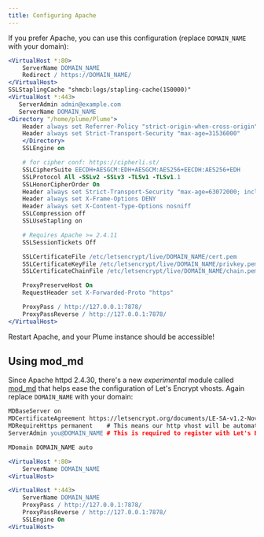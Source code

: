 ```yaml
---
title: Configuring Apache
---
```


If you prefer Apache, you can use this configuration (replace `DOMAIN_NAME` with your domain):

```apache
<VirtualHost *:80>
    ServerName DOMAIN_NAME
    Redirect / https://DOMAIN_NAME/
</VirtualHost>
SSLStaplingCache "shmcb:logs/stapling-cache(150000)"
<VirtualHost *:443>
   ServerAdmin admin@example.com
   ServerName DOMAIN_NAME
<Directory "/home/plume/Plume">
    Header always set Referrer-Policy "strict-origin-when-cross-origin"
    Header always set Strict-Transport-Security "max-age=31536000"
    </Directory>
    SSLEngine on

    # for cipher conf: https://cipherli.st/
    SSLCipherSuite EECDH+AESGCM:EDH+AESGCM:AES256+EECDH:AES256+EDH
    SSLProtocol All -SSLv2 -SSLv3 -TLSv1 -TLSv1.1
    SSLHonorCipherOrder On
    Header always set Strict-Transport-Security "max-age=63072000; includeSubDomains; preload"
    Header always set X-Frame-Options DENY
    Header always set X-Content-Type-Options nosniff
    SSLCompression off
    SSLUseStapling on

    # Requires Apache >= 2.4.11
    SSLSessionTickets Off

    SSLCertificateFile /etc/letsencrypt/live/DOMAIN_NAME/cert.pem
    SSLCertificateKeyFile /etc/letsencrypt/live/DOMAIN_NAME/privkey.pem
    SSLCertificateChainFile /etc/letsencrypt/live/DOMAIN_NAME/chain.pem

    ProxyPreserveHost On
    RequestHeader set X-Forwarded-Proto "https"

    ProxyPass / http://127.0.0.1:7878/
    ProxyPassReverse / http://127.0.0.1:7878/
</VirtualHost>
```

Restart Apache, and your Plume instance should be accessible!

## Using mod_md

Since Apache httpd 2.4.30, there's a new *experimental* module called [mod_md](https://httpd.apache.org/docs/current/mod/mod_md.html) that helps ease the configuration of Let's Encrypt vhosts. Again replace `DOMAIN_NAME` with your domain:

```apache
MDBaseServer on
MDCertificateAgreement https://letsencrypt.org/documents/LE-SA-v1.2-November-15-2017.pdf
MDRequireHttps permanent    # This means our http vhost will be automatically redirect to https
ServerAdmin you@DOMAIN_NAME # This is required to register with Let's Encrypt

MDomain DOMAIN_NAME auto

<VirtualHost *:80>
    ServerName DOMAIN_NAME
<VirtualHost>

<VirtualHost *:443>
    ServerName DOMAIN_NAME
    ProxyPass / http://127.0.0.1:7878/
    ProxyPassReverse / http://127.0.0.1:7878/
    SSLEngine On
<VirtualHost>
```
